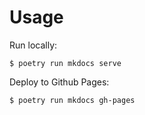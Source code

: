 # Usage

Run locally:

    $ poetry run mkdocs serve

Deploy to Github Pages:

    $ poetry run mkdocs gh-pages
